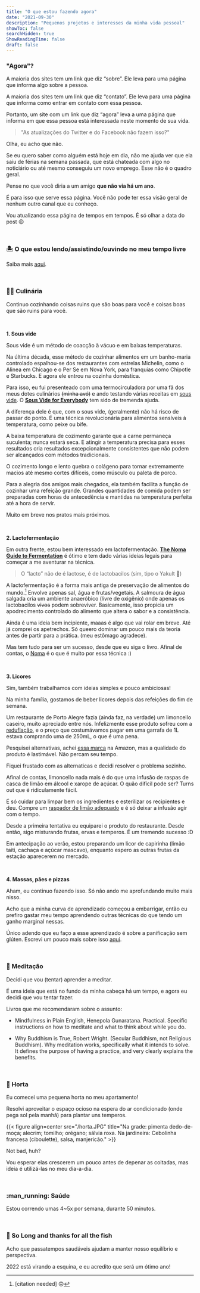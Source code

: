 ```yaml
---
title: "O que estou fazendo agora"
date: "2021-09-30"
description: "Pequenos projetos e interesses da minha vida pessoal"
showToc: false
searchHidden: true
ShowReadingTime: false
draft: false
---
```


### "Agora"?

A maioria dos sites tem um link que diz “sobre”. Ele leva para uma página que informa algo sobre a pessoa.

A maioria dos sites tem um link que diz “contato”. Ele leva para uma página que informa como entrar em contato com essa pessoa.

Portanto, um site com um link que diz “agora” leva a uma página que informa em que essa pessoa está interessada neste momento de sua vida.

> "As atualizações do Twitter e do Facebook não fazem isso?"

Olha, eu acho que não. 

Se eu quero saber como alguém está hoje em dia, não me ajuda ver que ela saiu de férias na semana passada, que está chateada com algo no noticiário ou até mesmo conseguiu um novo emprego. Esse não é o quadro geral.

Pense no que você diria a um amigo **que não via há um ano**.

É para isso que serve essa página. Você não pode ter essa visão geral de nenhum outro canal que eu conheço.

Vou atualizando essa página de tempos em tempos. É só olhar a data do post :wink:

&nbsp;
&nbsp;

### :desert_island: O que estou lendo/assistindo/ouvindo no meu tempo livre

Saiba mais [aqui](https://odirk.org/2021/midia-consumida).

&nbsp;
&nbsp;

### :cook: Culinária

Continuo cozinhando coisas ruins que são boas para você e coisas boas que são ruins para você.

&nbsp;
&nbsp;

**1. Sous vide**

Sous vide é um método de coacção à vácuo e em baixas temperaturas. 

Na última década, esse método de cozinhar alimentos em um banho-maria controlado espalhou-se dos restaurantes com estrelas Michelin, como o Alinea em Chicago e o Per Se em Nova York, para franquias como Chipotle e Starbucks. E agora ele entrou na cozinha doméstica.

Para isso, eu fui presenteado com uma termocirculadora por uma fã dos meus dotes culinários ~~(minha avó)~~ e ando testando várias receitas em [sous vide](https://pt.wikipedia.org/wiki/Sous_vide). O **[Sous Vide for Everybody](https://www.amazon.com/Sous-Vide-Everybody-Foolproof-Technique/dp/1945256494)** tem sido de tremenda ajuda.

A diferença dele é que, com o sous vide, (geralmente) não há risco de passar do ponto. É uma técnica revolucionária para alimentos sensíveis à temperatura, como peixe ou bife. 

A baixa temperatura de cozimento garante que a carne permaneça suculenta; nunca estará seca. E atingir a temperatura precisa para esses resultados cria resultados excepcionalmente consistentes que não podem ser alcançados com métodos tradicionais. 

O cozimento longo e lento quebra o colágeno para tornar extremamente macios até mesmo cortes difíceis, como músculo ou paleta de porco. 

Para a alegria dos amigos mais chegados, ela também facilita a função de cozinhar uma refeição grande. Grandes quantidades de comida podem ser preparadas com horas de antecedência e mantidas na temperatura perfeita até a hora de servir.

Muito em breve nos pratos mais próximos.

&nbsp;
&nbsp;

**2. Lactofermentação**

Em outra frente, estou bem interessado em lactofermentação. **[The Noma Guide to Fermentation](https://www.amazon.com/Noma-Guide-Fermentation-lacto-ferments-Foundations/dp/1579657184)** é ótimo e tem dado várias ideias legais para começar a me aventurar na técnica.

> O “lacto” não de é lactose, é de lactobacilos (sim, tipo o Yakult :rofl:)

A lactofermentação é a forma mais antiga de preservação de alimentos do mundo.[^1] Envolve apenas sal, água e frutas/vegetais. A salmoura de água salgada cria um ambiente anaeróbico (livre de oxigênio) onde apenas os lactobacilos ~~vivos~~ podem sobreviver. Basicamente, isso propicia um apodrecimento controlado do alimento que altera o sabor e a consistência.

[^1]: [citation needed] :upside_down_face:

Ainda é uma ideia bem incipiente, maaas é algo que vai rolar em breve. Até já comprei os apetrechos. Só queero dominar um pouco mais da teoria antes de partir para a prática. (meu estômago agradece).

Mas tem tudo para ser um sucesso, desde que eu siga o livro. Afinal de contas, o [Noma](https://en.wikipedia.org/wiki/Noma_(restaurant)) é o que é muito por essa técnica :)

&nbsp;
&nbsp;

**3. Licores**
   
Sim, também trabalhamos com ideias simples e pouco ambiciosas!

Na minha família, gostamos de beber licores depois das refeições do fim de semana.

Um restaurante de Porto Alegre fazia (ainda faz, na verdade) um limoncello caseiro, muito apreciado entre nós. Infelizmente esse produto sofreu com a [reduflação](https://pt.wikipedia.org/wiki/Redufla%C3%A7%C3%A3o), e o preço que costumávamos pagar em uma garrafa de 1L estava comprando uma de 250mL, o que é uma pena.

Pesquisei alternativas, achei [essa marca](https://www.amazon.com.br/Licor-Lim%C3%A3o-Siciliano-Cello-Limoncello/dp/B07ZJWMNJX) na Amazon, mas a qualidade do produto é lastimável. Não percam seu tempo.

Fiquei frustado com as alternaticas e decidi resolver o problema sozinho. 

Afinal de contas, limoncello nada mais é do que uma infusão de raspas de casca de limão em álcool e xarope de açúcar. O quão difícil pode ser? Turns out que é ridiculamente fácil.

É só cuidar para limpar bem os ingredientes e esterilizar os recipientes e deu. Compre um [raspador de limão adequado](https://www.amazon.com.br/Raspador-Tramontina-Utilit%C3%A0-25623180-Branco/dp/B01N4VUCB3) e é só deixar a infusão agir com o tempo.

Desde a primeira tentativa eu equiparei o produto do restaurante. Desde então, sigo misturando frutas, ervas e temperos. É um tremendo sucesso :D

Em antecipação ao verão, estou preparando um licor de capirinha (limão taiti, cachaça e açúcar mascavo), enquanto espero as outras frutas da estação aparecerem no mercado.

&nbsp;
&nbsp;

**4. Massas, pães e pizzas**

Aham, eu continuo fazendo isso. Só não ando me aprofundando muito mais nisso.

Acho que a minha curva de aprendizado começou a embarrigar, então eu prefiro gastar meu tempo aprendendo outras técnicas do que tendo um ganho marginal nessas.

Único adendo que eu faço a esse aprendizado é sobre a panificação sem glúten. Escrevi um pouco mais sobre isso [aqui](https://odirk.org/posts/2021/07/gluten/).

&nbsp;
&nbsp;

### :lotus_position: Meditação

Decidi que vou (tentar) aprender a meditar.

É uma ideia que está no fundo da minha cabeça há um tempo, e agora eu decidi que vou tentar fazer.

Livros que me recomendaram sobre o assunto:

- Mindfulness in Plain English, Henepola Gunaratana. 
Practical. Specific instructions on how to meditate and what to think about while you do.

- Why Buddhism is True, Robert Wright. 
(Secular Buddhism, not Religious Buddhism). Why meditation works, specifically what it intends to solve. It defines the purpose of having a practice, and very clearly explains the benefits.

&nbsp;
&nbsp;

### :herb: Horta

Eu comecei uma pequena horta no meu apartamento!

Resolvi aproveitar o espaço ocioso na espera do ar condicionado (onde pega sol pela manhã) para plantar uns temperos.

{{< figure align=center src="/horta.JPG" title="Na grade: pimenta dedo-de-moça; alecrim; tomilho; orégano; sálvia roxa. Na jardineira: Cebolinha francesa (ciboulette), salsa, manjericão." >}}

Not bad, huh?

Vou esperar elas crescerem um pouco antes de depenar as coitadas, mas ideia é utilizá-las no meu dia-a-dia.

&nbsp;
&nbsp;

### :man_running: Saúde

Estou correndo umas 4~5x por semana, durante 50 minutos.

&nbsp;
&nbsp;

### :dolphin: So Long and thanks for all the fish

Acho que passatempos saudáveis ajudam a manter nosso equilíbrio e perspectiva. 

2022 está virando a esquina, e eu acredito que será um ótimo ano!
